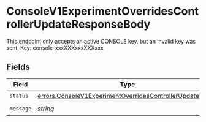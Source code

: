 # ConsoleV1ExperimentOverridesControllerUpdateResponseBody

This endpoint only accepts an active CONSOLE key, but an invalid key was sent. Key: console-xxxXXXxxxXXXxxx


## Fields

| Field                                                                                                                                  | Type                                                                                                                                   | Required                                                                                                                               | Description                                                                                                                            |
| -------------------------------------------------------------------------------------------------------------------------------------- | -------------------------------------------------------------------------------------------------------------------------------------- | -------------------------------------------------------------------------------------------------------------------------------------- | -------------------------------------------------------------------------------------------------------------------------------------- |
| `status`                                                                                                                               | [errors.ConsoleV1ExperimentOverridesControllerUpdateStatus](../../models/errors/consolev1experimentoverridescontrollerupdatestatus.md) | :heavy_check_mark:                                                                                                                     | N/A                                                                                                                                    |
| `message`                                                                                                                              | *string*                                                                                                                               | :heavy_check_mark:                                                                                                                     | N/A                                                                                                                                    |